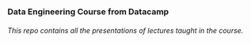 ### Data Engineering Course from Datacamp
###### This repo contains all the presentations of lectures taught in the course.

